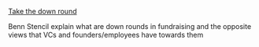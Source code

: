 [Take the down round](https://benn.substack.com/p/take-the-down-round?utm_medium=email)

Benn Stencil explain what are down rounds in fundraising and the opposite views that VCs and founders/employees have towards them
